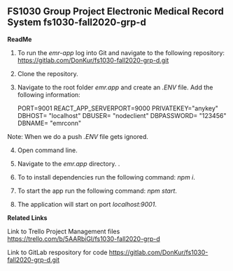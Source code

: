 FS1030 Group Project
Electronic Medical Record System
fs1030-fall2020-grp-d
----------------------------------------------------------------------------------------------------------------------

**ReadMe**

1. To run the _emr-app_ log into Git and navigate to the following repository: https://gitlab.com/DonKur/fs1030-fall2020-grp-d.git

2. Clone the repository.

3. Navigate to the root folder _emr.app_ and create an _.ENV_ file. Add the following information:

	PORT=9001
	REACT_APP_SERVERPORT=9000
	PRIVATEKEY="anykey"
	DBHOST= "localhost"
	DBUSER= "nodeclient"
	DBPASSWORD= "123456"
	DBNAME= "emrconn"

Note: When we do a push _.ENV_ file gets ignored.

4. Open command line.

5. Navigate to the _emr.app_ directory.
.
5. To to install dependencies run the following command: _npm i_.

6. To start the app run the following command: _npm start_.

7. The application will start on port _localhost:9001_.

**Related Links**

Link to Trello Project Management files
https://trello.com/b/5AARbiGI/fs1030-fall2020-grp-d

Link to GitLab respository for code
https://gitlab.com/DonKur/fs1030-fall2020-grp-d.git
